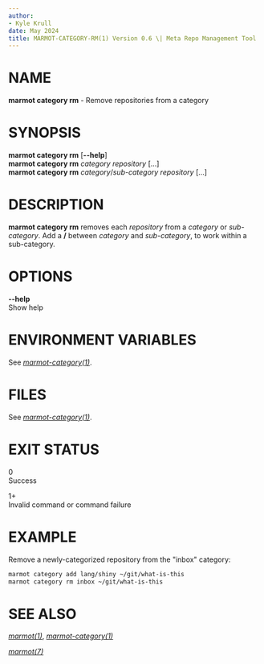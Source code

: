 ```yaml
---
author:
- Kyle Krull
date: May 2024
title: MARMOT-CATEGORY-RM(1) Version 0.6 \| Meta Repo Management Tool
---
```


# NAME

**marmot category rm** - Remove repositories from a category

# SYNOPSIS

**marmot category rm** \[**\--help**\]\
**marmot category rm** *category* *repository* \[...\]\
**marmot category rm** *category*/*sub-category* *repository* \[...\]

# DESCRIPTION

**marmot category rm** removes each *repository* from a *category* or
*sub-category*. Add a **/** between *category* and *sub-category*, to
work within a sub-category.

# OPTIONS

**\--help**  
Show help

# ENVIRONMENT VARIABLES

See [*marmot-category(1)*](./marmot-category.1.md).

# FILES

See [*marmot-category(1)*](./marmot-category.1.md).

# EXIT STATUS

0  
Success

1+  
Invalid command or command failure

# EXAMPLE

Remove a newly-categorized repository from the "inbox" category:

``` sh
marmot category add lang/shiny ~/git/what-is-this
marmot category rm inbox ~/git/what-is-this
```

# SEE ALSO

[*marmot(1)*](./marmot.1.md),
[*marmot-category(1)*](./marmot-category.1.md)

[*marmot(7)*](./marmot.7.md)
